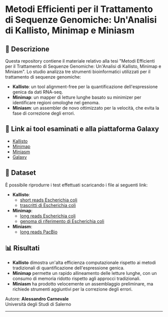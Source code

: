 # Metodi Efficienti per il Trattamento di Sequenze Genomiche: Un'Analisi di Kallisto, Minimap e Miniasm

## 📌 Descrizione
Questa repository contiene il materiale relativo alla tesi "Metodi Efficienti per il Trattamento di Sequenze Genomiche: Un'Analisi di Kallisto, Minimap e Miniasm". Lo studio analizza tre strumenti bioinformatici utilizzati per il trattamento di sequenze genomiche:

- **Kallisto**: un tool alignment-free per la quantificazione dell'espressione genica da dati RNA-seq.
- **Minimap**: un mapper di letture lunghe basato su minimizer per identificare regioni omologhe nel genoma.
- **Miniasm**: un assembler de novo ottimizzato per la velocità, che evita la fase di correzione degli errori.

## 🔗 Link ai tool esaminati e alla piattaforma Galaxy
- [Kallisto](https://github.com/pachterlab/kallisto)
- [Minimap](https://github.com/lh3/minimap2)
- [Miniasm](https://github.com/lh3/miniasm)
- [Galaxy](https://usegalaxy.org/)

## 🔬 Dataset
È possibile riprodurre i test effettuati scaricando i file ai seguenti link:
- **Kallisto**:
  - [short reads Escherichia coli](https://www.ebi.ac.uk/ena/browser/view/ERR2686027)
  - [trascritti di Escherichia coli](https://ftp.ensemblgenomes.ebi.ac.uk/pub/bacteria/release-60/fasta/bacteria_0_collection/escherichia_coli_str_k_12_substr_mg1655_gca_000005845/cdna/)
- **Minimap**:
  - [long reads Escherichia coli](https://ftp.sra.ebi.ac.uk/vol1/fastq/SRR320/083/SRR32026183/)
  - [genoma di riferimento di Escherichia coli](https://www.ncbi.nlm.nih.gov/datasets/genome/GCF_000005845.2/)
- **Miniasm**:
  - [long reads PacBio](http://www.cbcb.umd.edu/software/PBcR/data/selfSampleData.tar.gz) 

## 📊 Risultati
- **Kallisto** dimostra un'alta efficienza computazionale rispetto ai metodi tradizionali di quantificazione dell'espressione genica.
- **Minimap** permette un rapido allineamento delle letture lunghe, con un consumo di memoria ridotto rispetto agli approcci tradizionali.
- **Miniasm** ha prodotto velocemente un assemblaggio preliminare, ma richiede strumenti aggiuntivi per la correzione degli errori.

Autore: **Alessandro Carnevale**  
Università degli Studi di Salerno  

---
